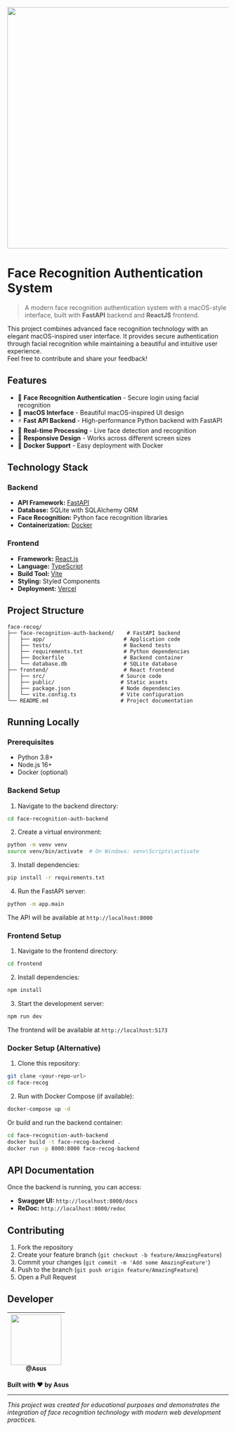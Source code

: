 <p align="center">
  <a href="#" target="_blank">
    <img src="./frontend/public/assets/Project.gif" width="550">
  </a>
</p>

# Face Recognition Authentication System

> A modern face recognition authentication system with a macOS-style interface, built with **FastAPI** backend and **ReactJS** frontend.

This project combines advanced face recognition technology with an elegant macOS-inspired user interface. It provides secure authentication through facial recognition while maintaining a beautiful and intuitive user experience. <br />
Feel free to contribute and share your feedback!

## Features

- 🔐 **Face Recognition Authentication** - Secure login using facial recognition
- 🎨 **macOS Interface** - Beautiful macOS-inspired UI design
- ⚡ **Fast API Backend** - High-performance Python backend with FastAPI
- 🔄 **Real-time Processing** - Live face detection and recognition
- 📱 **Responsive Design** - Works across different screen sizes
- 🐳 **Docker Support** - Easy deployment with Docker

## Technology Stack

### Backend
- **API Framework:** [FastAPI](https://fastapi.tiangolo.com/)
- **Database:** SQLite with SQLAlchemy ORM
- **Face Recognition:** Python face recognition libraries
- **Containerization:** [Docker](https://docker.com/)

### Frontend  
- **Framework:** [React.js](https://reactjs.org/)
- **Language:** [TypeScript](https://www.typescriptlang.org/)
- **Build Tool:** [Vite](https://vitejs.dev/)
- **Styling:** Styled Components
- **Deployment:** [Vercel](https://vercel.com/)

## Project Structure

```
face-recog/
├── face-recognition-auth-backend/    # FastAPI backend
│   ├── app/                         # Application code
│   ├── tests/                       # Backend tests
│   ├── requirements.txt             # Python dependencies
│   ├── Dockerfile                   # Backend container
│   └── database.db                  # SQLite database
├── frontend/                        # React frontend
│   ├── src/                        # Source code
│   ├── public/                     # Static assets
│   ├── package.json                # Node dependencies
│   └── vite.config.ts              # Vite configuration
└── README.md                       # Project documentation
```

## Running Locally

### Prerequisites
- Python 3.8+
- Node.js 16+
- Docker (optional)

### Backend Setup

1. Navigate to the backend directory:
```sh
cd face-recognition-auth-backend
```

2. Create a virtual environment:
```sh
python -m venv venv
source venv/bin/activate  # On Windows: venv\Scripts\activate
```

3. Install dependencies:
```sh
pip install -r requirements.txt
```

4. Run the FastAPI server:
```sh
python -m app.main
```

The API will be available at `http://localhost:8000`

### Frontend Setup

1. Navigate to the frontend directory:
```sh
cd frontend
```

2. Install dependencies:
```sh
npm install
```

3. Start the development server:
```sh
npm run dev
```

The frontend will be available at `http://localhost:5173`

### Docker Setup (Alternative)

1. Clone this repository:
```sh
git clone <your-repo-url>
cd face-recog
```

2. Run with Docker Compose (if available):
```sh
docker-compose up -d
```

Or build and run the backend container:
```sh
cd face-recognition-auth-backend
docker build -t face-recog-backend .
docker run -p 8000:8000 face-recog-backend
```

## API Documentation

Once the backend is running, you can access:
- **Swagger UI:** `http://localhost:8000/docs`
- **ReDoc:** `http://localhost:8000/redoc`

## Contributing

1. Fork the repository
2. Create your feature branch (`git checkout -b feature/AmazingFeature`)
3. Commit your changes (`git commit -m 'Add some AmazingFeature'`)
4. Push to the branch (`git push origin feature/AmazingFeature`)
5. Open a Pull Request

## Developer

| [<img src="https://github.com/Asus.png" width=115><br><sub>@Asus</sub>](https://github.com/Asus) |
|:---:|

**Built with ❤️ by Asus**

---

*This project was created for educational purposes and demonstrates the integration of face recognition technology with modern web development practices.*
